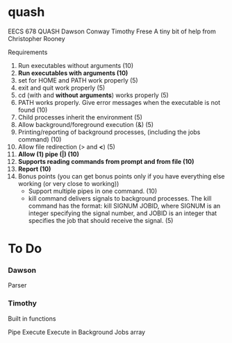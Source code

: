 # quash
EECS 678 QUASH 
Dawson Conway
Timothy Frese
A tiny bit of help from Christopher Rooney

Requirements
<ol>
<li>Run executables without arguments (10)</li>
<li><b>Run executables with arguments (10)</b></li>
<li>set for HOME and PATH work properly (5)</li>
<li>exit and quit work properly (5)</li>
<li>cd (with and <b>without arguments</b>) works properly (5)</li>
<li>PATH works properly. Give error messages when the executable is not found (10)</li>
<li>Child processes inherit the environment (5)</li>
<li>Allow background/foreground execution (&) (5)</li>
<li>Printing/reporting of background processes, (including the jobs command) (10)</li>
<li>Allow file redirection (&gt; and <b>&lt;</b>) (5)</li>
<li><b>Allow (1) pipe (|) (10)</b></li>
<li><b>Supports reading commands from prompt and from file (10)</b></li>
<li><b>Report (10)</b></li>
<li>Bonus points (you can get bonus points only if you have everything else working (or very close to working))<ul>
<li>Support multiple pipes in one command. (10)</li>
<li>kill command delivers signals to background processes. The kill command has the format: kill SIGNUM JOBID, where SIGNUM is an integer specifying the signal number, and JOBID is an integer that specifies the job that should receive the signal. (5)</li></ul></li>
</ol>

<h1>To Do</h1>
<h3>Dawson</h3>
Parser
<h3>Timothy</h3>
Built in functions


Pipe
Execute
Execute in Background
Jobs array
